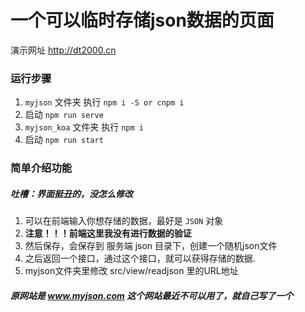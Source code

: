 # 一个可以临时存储json数据的页面

演示网址 http://dt2000.cn

### 运行步骤

1. `myjson` 文件夹 执行 `npm i -S or cnpm i `
2. 启动 `npm run serve`
3. `myjson_koa` 文件夹 执行 `npm i`
4. 启动 `npm run start`

### 简单介绍功能

#####  吐槽：界面挺丑的，没怎么修改

1. 可以在前端输入你想存储的数据，最好是 `JSON` 对象 
2. **注意！！！前端这里我没有进行数据的验证**
3. 然后保存，会保存到 服务端 json 目录下，创建一个随机json文件
4. 之后返回一个接口，通过这个接口，就可以获得存储的数据.
5. myjson文件夹里修改 src/view/readjson 里的URL地址

##### 原网站是 www.myjson.com 这个网站最近不可以用了，就自己写了一个